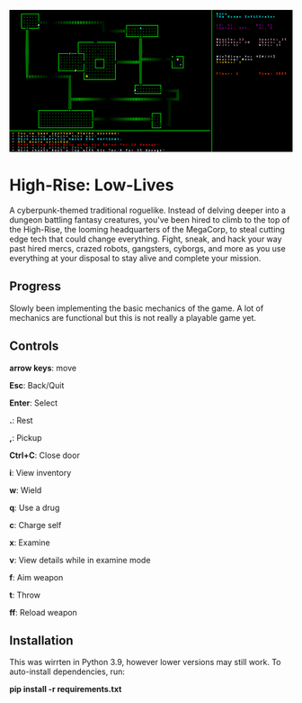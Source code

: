 ![Image of High-Rise](https://raw.githubusercontent.com/kurtjd/high-rise-low-lives/master/Images/high-rise.png)

# High-Rise: Low-Lives
A cyberpunk-themed traditional roguelike. Instead of delving deeper into a dungeon battling fantasy creatures, you've been hired to climb to the top of the High-Rise, the looming headquarters of the MegaCorp, to steal cutting edge tech that could change everything. Fight, sneak, and hack your way past hired mercs, crazed robots, gangsters, cyborgs, and more as you use everything at your disposal to stay alive and complete your mission.


## Progress
Slowly been implementing the basic mechanics of the game. A lot of mechanics are functional but this is not really a playable game yet.

## Controls
**arrow keys**: move

**Esc**: Back/Quit

**Enter**: Select

**.**: Rest

**,**: Pickup

**Ctrl+C**: Close door

**i**: View inventory

**w**: Wield

**q**: Use a drug

**c**: Charge self

**x**: Examine

**v**: View details while in examine mode

**f**: Aim weapon

**t**: Throw

**ff**: Reload weapon

## Installation
This was wirrten in Python 3.9, however lower versions may still work. To auto-install dependencies, run:

**pip install -r requirements.txt**
